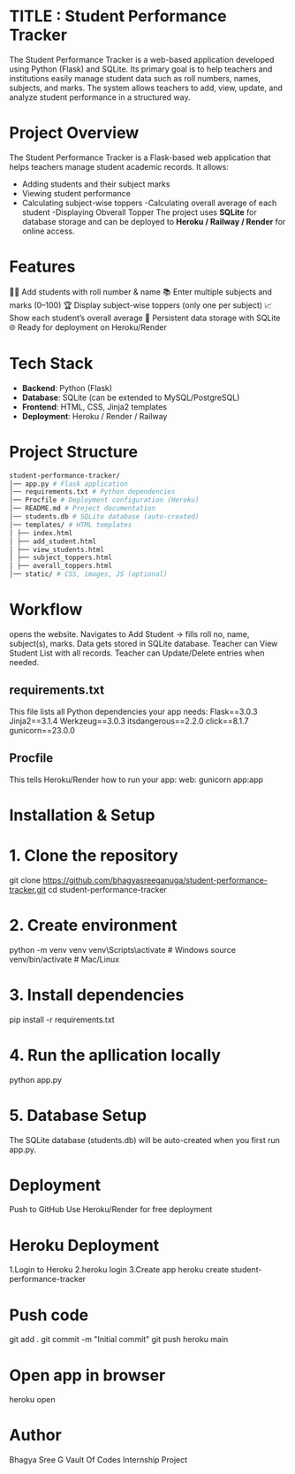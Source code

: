 # TITLE : Student Performance Tracker
The Student Performance Tracker is a web-based application developed using Python (Flask) and SQLite.
Its primary goal is to help teachers and institutions easily manage student data such as roll numbers, names, subjects, and marks.
The system allows teachers to add, view, update, and analyze student performance in a structured way.

# Project Overview  
The Student Performance Tracker is a Flask-based web application that helps teachers manage student academic records.
It allows:
- Adding students and their subject marks
- Viewing student performance
- Calculating subject-wise toppers
-Calculating overall average of each student
-Displaying Obverall Topper
The project uses **SQLite** for database storage and can be deployed to **Heroku / Railway / Render** for online access.  

# Features
👩‍🏫 Add students with roll number & name
📚 Enter multiple subjects and marks (0–100)
🏆 Display subject-wise toppers (only one per subject)
📈 Show each student’s overall average
💾 Persistent data storage with SQLite
🌐 Ready for deployment on Heroku/Render
  
# Tech Stack  
- **Backend**: Python (Flask)  
- **Database**: SQLite (can be extended to MySQL/PostgreSQL)  
- **Frontend**: HTML, CSS, Jinja2 templates  
- **Deployment**: Heroku / Render / Railway

# Project Structure

```bash
student-performance-tracker/
│── app.py # Flask application
│── requirements.txt # Python dependencies
│── Procfile # Deployment configuration (Heroku)
│── README.md # Project documentation
│── students.db # SQLite database (auto-created)
│── templates/ # HTML templates
│ ├── index.html
│ ├── add_student.html
│ ├── view_students.html
│ ├── subject_toppers.html
│ ├── overall_toppers.html
│── static/ # CSS, images, JS (optional)
```

# Workflow
opens the website.
Navigates to Add Student → fills roll no, name, subject(s), marks.
Data gets stored in SQLite database.
Teacher can View Student List with all records.
Teacher can Update/Delete entries when needed.

## requirements.txt
This file lists all Python dependencies your app needs:
Flask==3.0.3
Jinja2==3.1.4
Werkzeug==3.0.3
itsdangerous==2.2.0
click==8.1.7
gunicorn==23.0.0

## Procfile
This tells Heroku/Render how to run your app:
web: gunicorn app:app

# Installation & Setup  
# 1. Clone the repository  

git clone https://github.com/bhagyasreeganuga/student-performance-tracker.git
cd student-performance-tracker

# 2. Create environment
python -m venv venv
venv\Scripts\activate     # Windows
source venv/bin/activate  # Mac/Linux

# 3. Install dependencies
pip install -r requirements.txt

# 4. Run the apllication locally
python app.py

# 5. Database Setup
The SQLite database (students.db) will be auto-created when you first run app.py.

# Deployment
Push to GitHub
Use Heroku/Render for free deployment
# Heroku Deployment
1.Login to Heroku
2.heroku login
3.Create app
heroku create student-performance-tracker
# Push code
git add .
git commit -m "Initial commit"
git push heroku main
# Open app in browser
heroku open

# Author
Bhagya Sree G
Vault Of Codes Internship Project
